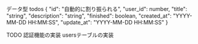 データ型
  todos
    {
        "id": "自動的に割り振られる",
        "user_id": number,
        "title": "string",
        "description": "string",
        "finished": boolean,
        "created_at": "YYYY-MM-DD HH:MM:SS",
        "update_at": "YYYY-MM-DD HH:MM:SS"
    }

TODO
  認証機能の実装
  usersテーブルの実装